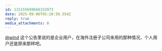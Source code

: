 ```yaml
---
id: 115155699666332973
date: 2025-09-06T05:28:50.554Z
reply: true
media_attachments: 0
---
```


[@wind](https://her.blue/) 这个公告里说的是企业用户，在海外注册子公司来用的那种情况，个人用户还是原来那样吧。

